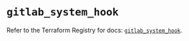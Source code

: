 # `gitlab_system_hook`

Refer to the Terraform Registry for docs: [`gitlab_system_hook`](https://registry.terraform.io/providers/gitlabhq/gitlab/17.3.1/docs/resources/system_hook).
